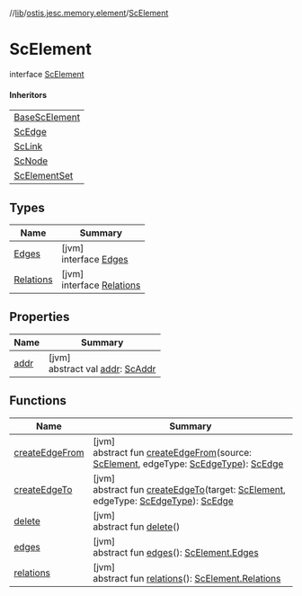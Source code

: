 //[lib](../../../index.md)/[ostis.jesc.memory.element](../index.md)/[ScElement](index.md)

# ScElement

interface [ScElement](index.md)

#### Inheritors

| |
|---|
| [BaseScElement](../-base-sc-element/index.md) |
| [ScEdge](../../ostis.jesc.memory.element.edge/-sc-edge/index.md) |
| [ScLink](../../ostis.jesc.memory.element.link/-sc-link/index.md) |
| [ScNode](../../ostis.jesc.memory.element.node/-sc-node/index.md) |
| [ScElementSet](../../ostis.jesc.memory.struct/-sc-element-set/index.md) |

## Types

| Name | Summary |
|---|---|
| [Edges](-edges/index.md) | [jvm]<br>interface [Edges](-edges/index.md) |
| [Relations](-relations/index.md) | [jvm]<br>interface [Relations](-relations/index.md) |

## Properties

| Name | Summary |
|---|---|
| [addr](addr.md) | [jvm]<br>abstract val [addr](addr.md): [ScAddr](../../ostis.jesc.client.model.addr/-sc-addr/index.md) |

## Functions

| Name | Summary |
|---|---|
| [createEdgeFrom](create-edge-from.md) | [jvm]<br>abstract fun [createEdgeFrom](create-edge-from.md)(source: [ScElement](index.md), edgeType: [ScEdgeType](../../ostis.jesc.memory.element.edge/-sc-edge-type/index.md)): [ScEdge](../../ostis.jesc.memory.element.edge/-sc-edge/index.md) |
| [createEdgeTo](create-edge-to.md) | [jvm]<br>abstract fun [createEdgeTo](create-edge-to.md)(target: [ScElement](index.md), edgeType: [ScEdgeType](../../ostis.jesc.memory.element.edge/-sc-edge-type/index.md)): [ScEdge](../../ostis.jesc.memory.element.edge/-sc-edge/index.md) |
| [delete](delete.md) | [jvm]<br>abstract fun [delete](delete.md)() |
| [edges](edges.md) | [jvm]<br>abstract fun [edges](edges.md)(): [ScElement.Edges](-edges/index.md) |
| [relations](relations.md) | [jvm]<br>abstract fun [relations](relations.md)(): [ScElement.Relations](-relations/index.md) |
